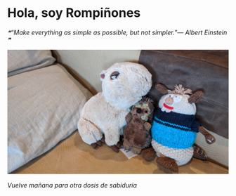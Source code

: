 # Hola, soy Rompiñones

<!--STARTS_HERE_QUOTE_README-->
<i>❝“Make everything as simple as possible, but not simpler.”— Albert Einstein   ❞</i>
<!--ENDS_HERE_QUOTE_README-->

<!--START_SECTION:update_image-->
![alt text](https://raw.githubusercontent.com/focaalvarez/rompinones/main/.github/images/IMG_20220507_162403.jpg?raw=true)
<!--END_SECTION:update_image-->

*Vuelve mañana para otra dosis de sabiduría*

